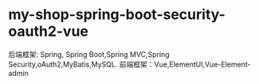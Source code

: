 # my-shop-spring-boot-security-oauth2-vue
后端框架: Spring, Spring Boot,Spring MVC,Spring Security,oAuth2,MyBatis,MySQL.  前端框架：Vue,ElementUI,Vue-Element-admin
